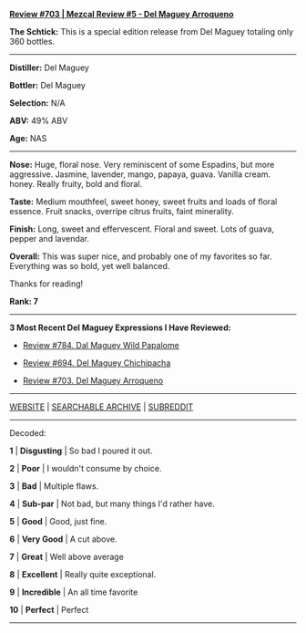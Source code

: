 
[**Review #703 | Mezcal Review #5 - Del Maguey Arroqueno**]( https://t8ke.review)

**The Schtick:** This is a special edition release from Del Maguey totaling only 360 bottles. 

-----

**Distiller:** Del Maguey

**Bottler:** Del Maguey

**Selection:** N/A

**ABV:**  49% ABV

**Age:** NAS 

-----

**Nose:**  Huge, floral nose. Very reminiscent of some Espadins, but more aggressive. Jasmine, lavender, mango, papaya, guava. Vanilla cream. honey. Really fruity, bold and floral.  

**Taste:** Medium mouthfeel, sweet honey, sweet fruits and loads of floral essence. Fruit snacks, overripe citrus fruits,  faint minerality. 

**Finish:** Long, sweet and effervescent. Floral and sweet. Lots of guava, pepper and lavendar. 

**Overall:** This was super nice, and probably one of my favorites so far. Everything was so bold, yet well balanced. 

Thanks for reading!

**Rank: 7**

----- 

**3 Most Recent Del Maguey Expressions I Have Reviewed:** 

- [Review #784. Dal Maguey Wild Papalome]( https://t8ke.review/review-784-del-maguey-wild-papalome/) 

- [Review #694. Del Maguey Chichipacha]( https://t8ke.review/review-694-del-maguey-chichipacha/) 

- [Review #703. Del Maguey Arroqueno]( https://t8ke.review) 

-----

[WEBSITE](https://t8ke.review) | [SEARCHABLE ARCHIVE](https://t8ke.review/review-archive/) | [SUBREDDIT](https://reddit.com/r/t8kereviews)

-----

Decoded:

**1** | **Disgusting** | So bad I poured it out.

**2** | **Poor** | I wouldn't consume by choice.

**3** | **Bad** | Multiple flaws.

**4** | **Sub-par** | Not bad, but many things I'd rather have.

**5** | **Good** | Good, just fine.

**6** | **Very Good** | A cut above.

**7** | **Great** | Well above average

**8** | **Excellent** | Really quite exceptional.

**9** | **Incredible** | An all time favorite

**10** | **Perfect** | Perfect

----

